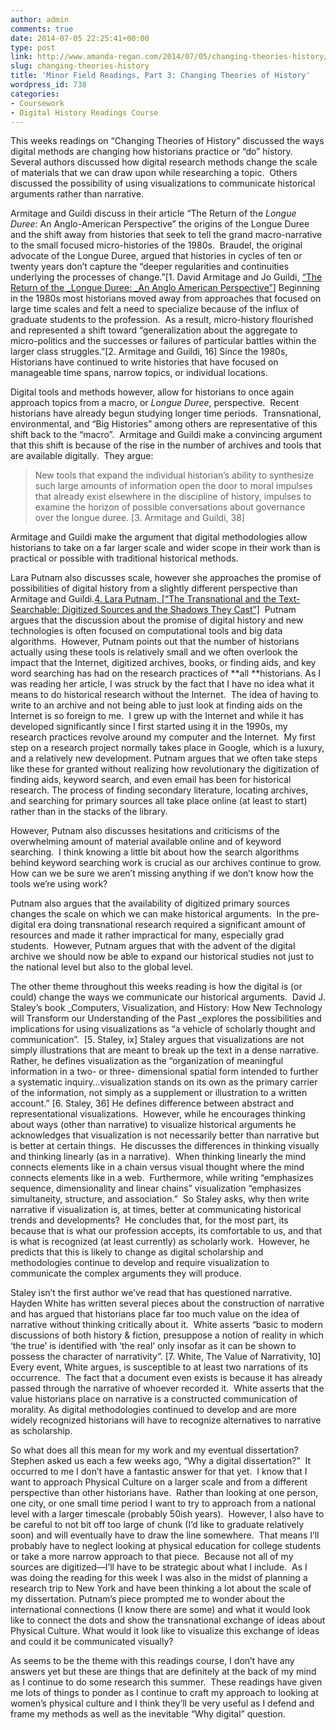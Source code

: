 ```yaml
---
author: admin
comments: true
date: 2014-07-05 22:25:41+00:00
type: post
link: http://www.amanda-regan.com/2014/07/05/changing-theories-history/
slug: changing-theories-history
title: 'Minor Field Readings, Part 3: Changing Theories of History'
wordpress_id: 738
categories:
- Coursework
- Digital History Readings Course
---
```


This weeks readings on “Changing Theories of History” discussed the ways digital methods are changing how historians practice or “do” history.  Several authors discussed how digital research methods change the scale of materials that we can draw upon while researching a topic.  Others discussed the possibility of using visualizations to communicate historical arguments rather than narrative.

Armitage and Guildi discuss in their article “The Return of the _Longue Duree_: An Anglo-American Perspective” the origins of the Longue Duree and the shift away from histories that seek to tell the grand macro-narrative to the small focused micro-histories of the 1980s.  Braudel, the original advocate of the Longue Duree, argued that histories in cycles of ten or twenty years don’t capture the “deeper regularities and continuities underlying the processes of change.”[1. David Armitage and Jo Guildi, [“The Return of the _Longue Duree: _An Anglo American Perspective”](http://scholar.harvard.edu/files/armitage/files/rld_annales_revised_0.pdf)] Beginning in the 1980s most historians moved away from approaches that focused on large time scales and felt a need to specialize because of the influx of graduate students to the profession.  As a result, micro-history flourished and represented a shift toward “generalization about the aggregate to micro-politics and the successes or failures of particular battles within the larger class struggles.”[2. Armitage and Guildi, 16] Since the 1980s, Historians have continued to write histories that have focused on manageable time spans, narrow topics, or individual locations.

Digital tools and methods however, allow for historians to once again approach topics from a macro, or _Longue Duree_, perspective.  Recent historians have already begun studying longer time periods.  Transnational, environmental, and “Big Histories” among others are representative of this shift back to the “macro”.  Armitage and Guildi make a convincing argument that this shift is because of the rise in the number of archives and tools that are available digitally.  They argue:


<blockquote>New tools that expand the individual historian’s ability to synthesize such large amounts of information open the door to moral impulses that already exist elsewhere in the discipline of history, impulses to examine the horizon of possible conversations about governance over the longue duree. [3. Armitage and Guildi, 38]</blockquote>


Armitage and Guildi make the argument that digital methodologies allow historians to take on a far larger scale and wider scope in their work than is practical or possible with traditional historical methods.

Lara Putnam also discusses scale, however she approaches the promise of possibilities of digital history from a slightly different perspective than Armitage and Guildi.[4. Lara Putnam, [“The Transnational and the Text-Searchable: Digitized Sources and the Shadows They Cast”]](http://d-scholarship.pitt.edu/20882/1/PutnamDigitalShadowsPrePrint.pdf)  Putnam argues that the discussion about the promise of digital history and new technologies is often focused on computational tools and big data algorithms.  However, Putnam points out that the number of historians actually using these tools is relatively small and we often overlook the impact that the Internet, digitized archives, books, or finding aids, and key word searching has had on the research practices of **all **historians. As I was reading her article, I was struck by the fact that I have no idea what it means to do historical research without the Internet.  The idea of having to write to an archive and not being able to just look at finding aids on the Internet is so foreign to me.  I grew up with the Internet and while it has developed significantly since I first started using it in the 1990s, my research practices revolve around my computer and the Internet.  My first step on a research project normally takes place in Google, which is a luxury, and a relatively new development. Putnam argues that we often take steps like these for granted without realizing how revolutionary the digitization of finding aids, keyword search, and even email has been for historical research. The process of finding secondary literature, locating archives, and searching for primary sources all take place online (at least to start) rather than in the stacks of the library.

However, Putnam also discusses hesitations and criticisms of the overwhelming amount of material available online and of keyword searching.  I think knowing a little bit about how the search algorithms behind keyword searching work is crucial as our archives continue to grow.  How can we be sure we aren’t missing anything if we don’t know how the tools we’re using work?

Putnam also argues that the availability of digitized primary sources changes the scale on which we can make historical arguments.  In the pre-digital era doing transnational research required a significant amount of resources and made it rather impractical for many, especially grad students.  However, Putnam argues that with the advent of the digital archive we should now be able to expand our historical studies not just to the national level but also to the global level.

The other theme throughout this weeks reading is how the digital is (or could) change the ways we communicate our historical arguments.  David J. Staley’s book _Computers, Visualization, and History: How New Technology will Transform our Understanding of the Past _explores the possibilities and implications for using visualizations as “a vehicle of scholarly thought and communication”.  [5. Staley, ix] Staley argues that visualizations are not simply illustrations that are meant to break up the text in a dense narrative.  Rather, he defines visualization as the “organization of meaningful information in a two- or three- dimensional spatial form intended to further a systematic inquiry…visualization stands on its own as the primary carrier of the information, not simply as a supplement or illustration to a written account.” [6. Staley, 36] He defines difference between abstract and representational visualizations.  However, while he encourages thinking about ways (other than narrative) to visualize historical arguments he acknowledges that visualization is not necessarily better than narrative but is better at certain things.  He discusses the differences in thinking visually and thinking linearly (as in a narrative).  When thinking linearly the mind connects elements like in a chain versus visual thought where the mind connects elements like in a web.  Furthermore, while writing “emphasizes sequence, dimensionality and linear chains” visualization “emphasizes simultaneity, structure, and association.”  So Staley asks, why then write narrative if visualization is, at times, better at communicating historical trends and developments?  He concludes that, for the most part, its because that is what our profession accepts, its comfortable to us, and that is what is recognized (at least currently) as scholarly work.  However, he predicts that this is likely to change as digital scholarship and methodologies continue to develop and require visualization to communicate the complex arguments they will produce.

Staley isn’t the first author we’ve read that has questioned narrative.  Hayden White has written several pieces about the construction of narrative and has argued that historians place far too much value on the idea of narrative without thinking critically about it.  White asserts “basic to modern discussions of both history & fiction, presuppose a notion of reality in which ‘the true’ is identified with ‘the real’ only insofar as it can be shown to possess the character of narrativity”. [7. White, The Value of Narrativity, 10]  Every event, White argues, is susceptible to at least two narrations of its occurrence.  The fact that a document even exists is because it has already passed through the narrative of whoever recorded it.  White asserts that the value historians place on narrative is a constructed communication of morality. As digital methodologies continued to develop and are more widely recognized historians will have to recognize alternatives to narrative as scholarship.

So what does all this mean for my work and my eventual dissertation?  Stephen asked us each a few weeks ago, “Why a digital dissertation?”  It occurred to me I don’t have a fantastic answer for that yet.  I know that I want to approach Physical Culture on a larger scale and from a different perspective than other historians have.  Rather than looking at one person, one city, or one small time period I want to try to approach from a national level with a larger timescale (probably 50ish years).  However, I also have to be careful to not bit off too large of chunk (I’d like to graduate relatively soon) and will eventually have to draw the line somewhere.  That means I’ll probably have to neglect looking at physical education for college students or take a more narrow approach to that piece.  Because not all of my sources are digitized—I’ll have to be strategic about what I include.  As I was doing the reading for this week I was also in the midst of planning a research trip to New York and have been thinking a lot about the scale of my dissertation. Putnam’s piece prompted me to wonder about the international connections (I know there are some) and what it would look like to connect the dots and show the transnational exchange of ideas about Physical Culture. What would it look like to visualize this exchange of ideas and could it be communicated visually?

As seems to be the theme with this readings course, I don’t have any answers yet but these are things that are definitely at the back of my mind as I continue to do some research this summer.  These readings have given me lots of things to ponder as I continue to craft my approach to looking at women’s physical culture and I think they’ll be very useful as I defend and frame my methods as well as the inevitable “Why digital” question.
